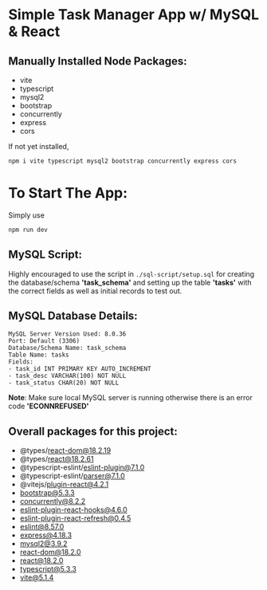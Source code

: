 # Simple Task Manager App w/ MySQL & React

## Manually Installed Node Packages:

- vite
- typescript
- mysql2
- bootstrap
- concurrently
- express
- cors

If not yet installed,

```bash
npm i vite typescript mysql2 bootstrap concurrently express cors
```

# To Start The App:

Simply use

```sh
npm run dev
```

## MySQL Script:

Highly encouraged to use the script in `./sql-script/setup.sql` for creating the database/schema **'task_schema'** and setting up the table **'tasks'** with the correct fields as well as initial records to test out.

## MySQL Database Details:

```
MySQL Server Version Used: 8.0.36
Port: Default (3306)
Database/Schema Name: task_schema
Table Name: tasks
Fields:
- task_id INT PRIMARY KEY AUTO_INCREMENT
- task_desc VARCHAR(100) NOT NULL
- task_status CHAR(20) NOT NULL
```

**Note**: Make sure local MySQL server is running otherwise there is an error code **'ECONNREFUSED'**

## Overall packages for this project:

- @types/react-dom@18.2.19
- @types/react@18.2.61
- @typescript-eslint/eslint-plugin@7.1.0
- @typescript-eslint/parser@7.1.0
- @vitejs/plugin-react@4.2.1
- bootstrap@5.3.3
- concurrently@8.2.2
- eslint-plugin-react-hooks@4.6.0
- eslint-plugin-react-refresh@0.4.5
- eslint@8.57.0
- express@4.18.3
- mysql2@3.9.2
- react-dom@18.2.0
- react@18.2.0
- typescript@5.3.3
- vite@5.1.4
